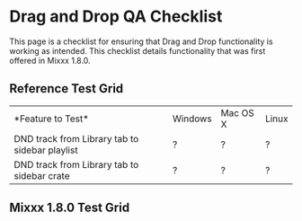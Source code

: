 # Drag and Drop QA Checklist

This page is a checklist for ensuring that Drag and Drop functionality
is working as intended. This checklist details functionality that was
first offered in Mixxx 1.8.0.

## Reference Test Grid

|                                                |         |          |       |
| ---------------------------------------------- | ------- | -------- | ----- |
| \*Feature to Test\*                            | Windows | Mac OS X | Linux |
| DND track from Library tab to sidebar playlist | ?       | ?        | ?     |
| DND track from Library tab to sidebar crate    | ?       | ?        | ?     |

## Mixxx 1.8.0 Test Grid
